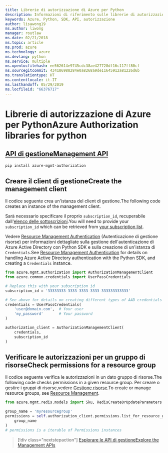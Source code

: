 ```yaml
---
title: Librerie di autorizzazione di Azure per Python
description: Informazioni di riferimento sulle librerie di autorizzazione di Azure per Python
keywords: Azure, Python, SDK, API, autorizzazione
author: lisawong19
ms.author: liwong
manager: routlaw
ms.date: 02/21/2018
ms.topic: article
ms.prod: azure
ms.technology: azure
ms.devlang: python
ms.service: multiple
ms.openlocfilehash: ee562614e9745cdc38ae427728df16c117ff80cf
ms.sourcegitcommit: 434186988284e0a8268a9de11645912a81226d6b
ms.translationtype: HT
ms.contentlocale: it-IT
ms.lasthandoff: 05/29/2019
ms.locfileid: "66376717"
---
```

# <a name="azure-authorization-libraries-for-python"></a><span data-ttu-id="b76f9-104">Librerie di autorizzazione di Azure per Python</span><span class="sxs-lookup"><span data-stu-id="b76f9-104">Azure Authorization libraries for python</span></span>

## <a name="management-apipythonapioverviewazureauthorizationmanagement"></a>[<span data-ttu-id="b76f9-105">API di gestione</span><span class="sxs-lookup"><span data-stu-id="b76f9-105">Management API</span></span>](/python/api/overview/azure/authorization/management)

```bash
pip install azure-mgmt-authorization
```

## <a name="create-the-management-client"></a><span data-ttu-id="b76f9-106">Creare il client di gestione</span><span class="sxs-lookup"><span data-stu-id="b76f9-106">Create the management client</span></span>

<span data-ttu-id="b76f9-107">Il codice seguente crea un'istanza del client di gestione.</span><span class="sxs-lookup"><span data-stu-id="b76f9-107">The following code creates an instance of the management client.</span></span>

<span data-ttu-id="b76f9-108">Sarà necessario specificare il proprio ``subscription_id``, recuperabile dall'[elenco delle sottoscrizioni](https://manage.windowsazure.com/#Workspaces/AdminTasks/SubscriptionMapping).</span><span class="sxs-lookup"><span data-stu-id="b76f9-108">You will need to provide your ``subscription_id`` which can be retrieved from [your subscription list](https://manage.windowsazure.com/#Workspaces/AdminTasks/SubscriptionMapping).</span></span>

<span data-ttu-id="b76f9-109">Vedere [Resource Management Authentication](/python/azure/python-sdk-azure-authenticate) (Autenticazione di gestione risorse) per informazioni dettagliate sulla gestione dell'autenticazione di Azure Active Directory con Python SDK e sulla creazione di un'istanza di ``Credentials``.</span><span class="sxs-lookup"><span data-stu-id="b76f9-109">See [Resource Management Authentication](/python/azure/python-sdk-azure-authenticate) for details on handling Azure Active Directory authentication with the Python SDK, and creating a ``Credentials`` instance.</span></span>

```python
from azure.mgmt.authorization import AuthorizationManagementClient
from azure.common.credentials import UserPassCredentials

# Replace this with your subscription id
subscription_id = '33333333-3333-3333-3333-333333333333'

# See above for details on creating different types of AAD credentials
credentials = UserPassCredentials(
    'user@domain.com',  # Your user
    'my_password'       # Your password
)

authorization_client = AuthorizationManagementClient(
    credentials,
    subscription_id
)
```

## <a name="check-permissions-for-a-resource-group"></a><span data-ttu-id="b76f9-110">Verificare le autorizzazioni per un gruppo di risorse</span><span class="sxs-lookup"><span data-stu-id="b76f9-110">Check permissions for a resource group</span></span>

<span data-ttu-id="b76f9-111">Il codice seguente verifica le autorizzazioni in un dato gruppo di risorse.</span><span class="sxs-lookup"><span data-stu-id="b76f9-111">The following code checks permissions in a given resource group.</span></span> <span data-ttu-id="b76f9-112">Per creare o gestire i gruppi di risorse,vedere [Gestione risorse](/python/api/overview/azure/azure.mgmt.resource).</span><span class="sxs-lookup"><span data-stu-id="b76f9-112">To create or manage resource groups, see [Resource Management](/python/api/overview/azure/azure.mgmt.resource).</span></span>

```python
from azure.mgmt.redis.models import Sku, RedisCreateOrUpdateParameters

group_name = 'myresourcegroup'
permissions = self.authorization_client.permissions.list_for_resource_group(
    group_name
)
# permissions is a iterable of Permissions instances
```

> [!div class="nextstepaction"]
> [<span data-ttu-id="b76f9-113">Esplorare le API di gestione</span><span class="sxs-lookup"><span data-stu-id="b76f9-113">Explore the Management APIs</span></span>](/python/api/overview/azure/authorization/management)
